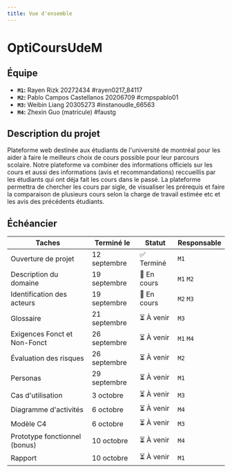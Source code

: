 ```yaml
---
title: Vue d'ensemble
---
```


<style>
    @media screen and (min-width: 76em) {
        .md-sidebar--primary {
            display: none !important;
        }
    }
</style>

# OptiCoursUdeM

## Équipe

- **`M1`:** Rayen Rizk 20272434 #rayen0217_84117
- **`M2`:** Pablo Campos Castellanos 20206709 #cmpspablo01
- **`M3`:** Weibin Liang 20305273 #instanoudle_66563
- **`M4`:** Zhexin Guo (matricule) #faustg

## Description du projet
Plateforme web destinée  aux étudiants de l'université de montréal pour les aider à faire le meilleurs choix de cours possible pour leur parcours scolaire. Notre plateforme va combiner des informations officiels sur les cours et aussi des informations (avis et recommandations) reccueillis par les étudiants qui ont déja fait les cours dans le passé. La plateforme permettra de chercher les cours par sigle, de visualiser les prérequis et faire la comparaison de plusieurs cours selon la charge de travail estimée etc et les avis des précédents étudiants. 
## Échéancier

| Taches                        | Terminé le    | Statut      | Responsable  |
|-------------------------------|---------------|-------------|--------------|
| Ouverture de projet           | 12 septembre  | ✅ Terminé  | `M1`         |
| Description du domaine        | 19 septembre  | 🔄 En cours | `M1` `M2`    |
| Identification des acteurs    | 19 septembre  | 🔄 En cours | `M2` `M3`    |
| Glossaire                     | 21 septembre  | ⏳ À venir  | `M3`         |
| Exigences Fonct et Non-Fonct  | 26 septembre  | ⏳ À venir  | `M1` `M4`    |
| Évaluation des risques        | 26 septembre  | ⏳ À venir  | `M2`         |
| Personas                      | 29 septembre  | ⏳ À venir  | `M1`         |
| Cas d'utilisation             | 3 octobre     | ⏳ À venir  | `M3`         |
| Diagramme d'activités         | 6 octobre     | ⏳ À venir  | `M4`         |
| Modèle C4                     | 6 octobre     | ⏳ À venir  | `M3`         |
| Prototype fonctionnel (bonus) | 10 octobre    | ⏳ À venir  | `M4`         |
| Rapport                       | 10 octobre    | ⏳ À venir  | `M1`         |

